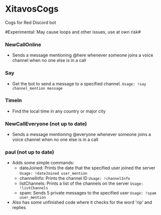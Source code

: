 # XitavosCogs
Cogs for Red Discord bot

#Experimental: May cause loops and other issues, use at own risk#

### NewCallOnline
- Sends a message mentioning @here whenever someone joins a voice channel when no one else is in a call

### Say
- Get the bot to send a message to a specified channel. ```Usage: !say channel_mention message```

### TimeIn
- Find the local time in any country or major city

### NewCallEveryone (not up to date)
- Sends a message mentioning @everyone whenever someone joins a voice channel when no one else is in a call

### paul (not up to date)
- Adds some simple commands: 
    - dateJoined: Prints the date that the specified user joined the server ```Usage: !dateJoined user_mention```
    - channelInfo: Prints the channel ID ```Usage: !channelInfo```
    - listChannels: Prints a list of the channels on the server ```Usage: !listChannels```
    - spam: Sends 5 private messages to the specified user ```Usage: !spam user_mention```
- Also has some unfinished code where it checks for the word 'rip' and replies
